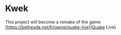 # Kwek

This project will become a remake of the game [https://bethesda.net/fr/game/quake-live](Quake Live) 
